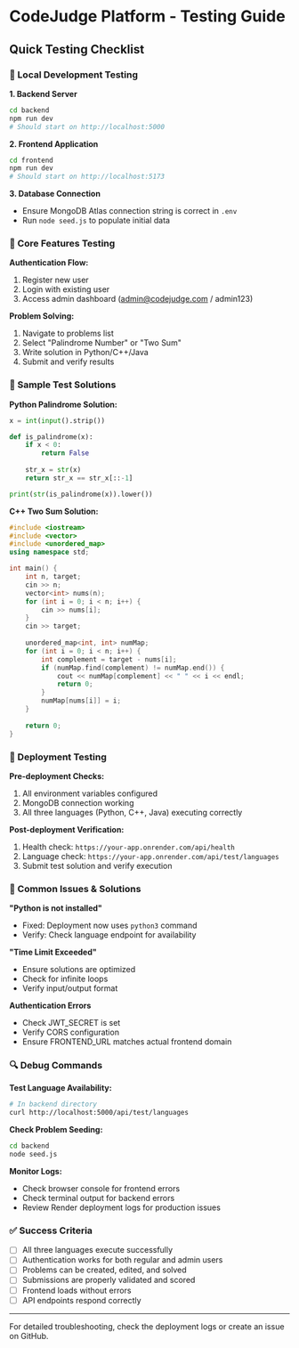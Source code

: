 # CodeJudge Platform - Testing Guide

## Quick Testing Checklist

### 🔧 Local Development Testing

**1. Backend Server**
```bash
cd backend
npm run dev
# Should start on http://localhost:5000
```

**2. Frontend Application**
```bash
cd frontend
npm run dev
# Should start on http://localhost:5173
```

**3. Database Connection**
- Ensure MongoDB Atlas connection string is correct in `.env`
- Run `node seed.js` to populate initial data

### 🧪 Core Features Testing

**Authentication Flow:**
1. Register new user
2. Login with existing user
3. Access admin dashboard (admin@codejudge.com / admin123)

**Problem Solving:**
1. Navigate to problems list
2. Select "Palindrome Number" or "Two Sum"
3. Write solution in Python/C++/Java
4. Submit and verify results

### 📝 Sample Test Solutions

**Python Palindrome Solution:**
```python
x = int(input().strip())

def is_palindrome(x):
    if x < 0:
        return False
    
    str_x = str(x)
    return str_x == str_x[::-1]

print(str(is_palindrome(x)).lower())
```

**C++ Two Sum Solution:**
```cpp
#include <iostream>
#include <vector>
#include <unordered_map>
using namespace std;

int main() {
    int n, target;
    cin >> n;
    vector<int> nums(n);
    for (int i = 0; i < n; i++) {
        cin >> nums[i];
    }
    cin >> target;
    
    unordered_map<int, int> numMap;
    for (int i = 0; i < n; i++) {
        int complement = target - nums[i];
        if (numMap.find(complement) != numMap.end()) {
            cout << numMap[complement] << " " << i << endl;
            return 0;
        }
        numMap[nums[i]] = i;
    }
    
    return 0;
}
```

### 🚀 Deployment Testing

**Pre-deployment Checks:**
1. All environment variables configured
2. MongoDB connection working
3. All three languages (Python, C++, Java) executing correctly

**Post-deployment Verification:**
1. Health check: `https://your-app.onrender.com/api/health`
2. Language check: `https://your-app.onrender.com/api/test/languages`
3. Submit test solution and verify execution

### 🐛 Common Issues & Solutions

**"Python is not installed"**
- Fixed: Deployment now uses `python3` command
- Verify: Check language endpoint for availability

**"Time Limit Exceeded"**
- Ensure solutions are optimized
- Check for infinite loops
- Verify input/output format

**Authentication Errors**
- Check JWT_SECRET is set
- Verify CORS configuration
- Ensure FRONTEND_URL matches actual frontend domain

### 🔍 Debug Commands

**Test Language Availability:**
```bash
# In backend directory
curl http://localhost:5000/api/test/languages
```

**Check Problem Seeding:**
```bash
cd backend
node seed.js
```

**Monitor Logs:**
- Check browser console for frontend errors
- Check terminal output for backend errors
- Review Render deployment logs for production issues

### ✅ Success Criteria

- [ ] All three languages execute successfully
- [ ] Authentication works for both regular and admin users
- [ ] Problems can be created, edited, and solved
- [ ] Submissions are properly validated and scored
- [ ] Frontend loads without errors
- [ ] API endpoints respond correctly

---

For detailed troubleshooting, check the deployment logs or create an issue on GitHub.
